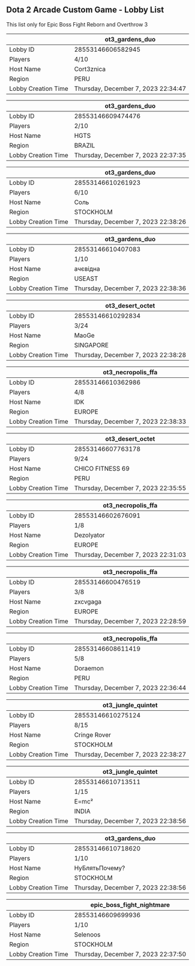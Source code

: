 ## Dota 2 Arcade Custom Game - Lobby List

This list only for Epic Boss Fight Reborn and Overthrow 3

|  | ot3_gardens_duo |
| ------ | ------ |
| Lobby ID | 28553146606582945 |
| Players | 4/10 |
| Host Name | Cort3znica |
| Region | PERU |
| Lobby Creation Time | Thursday, December 7, 2023 22:34:47 |


|  | ot3_gardens_duo |
| ------ | ------ |
| Lobby ID | 28553146609474476 |
| Players | 2/10 |
| Host Name | HGTS |
| Region | BRAZIL |
| Lobby Creation Time | Thursday, December 7, 2023 22:37:35 |


|  | ot3_gardens_duo |
| ------ | ------ |
| Lobby ID | 28553146610261923 |
| Players | 6/10 |
| Host Name | Соль |
| Region | STOCKHOLM |
| Lobby Creation Time | Thursday, December 7, 2023 22:38:26 |


|  | ot3_gardens_duo |
| ------ | ------ |
| Lobby ID | 28553146610407083 |
| Players | 1/10 |
| Host Name | ачєвідна |
| Region | USEAST |
| Lobby Creation Time | Thursday, December 7, 2023 22:38:36 |


|  | ot3_desert_octet |
| ------ | ------ |
| Lobby ID | 28553146610292834 |
| Players | 3/24 |
| Host Name | MaoGe |
| Region | SINGAPORE |
| Lobby Creation Time | Thursday, December 7, 2023 22:38:28 |


|  | ot3_necropolis_ffa |
| ------ | ------ |
| Lobby ID | 28553146610362986 |
| Players | 4/8 |
| Host Name | IDK |
| Region | EUROPE |
| Lobby Creation Time | Thursday, December 7, 2023 22:38:33 |


|  | ot3_desert_octet |
| ------ | ------ |
| Lobby ID | 28553146607763178 |
| Players | 9/24 |
| Host Name | CHICO FITNESS 69 |
| Region | PERU |
| Lobby Creation Time | Thursday, December 7, 2023 22:35:55 |


|  | ot3_necropolis_ffa |
| ------ | ------ |
| Lobby ID | 28553146602676091 |
| Players | 1/8 |
| Host Name | Dezolyator |
| Region | EUROPE |
| Lobby Creation Time | Thursday, December 7, 2023 22:31:03 |


|  | ot3_necropolis_ffa |
| ------ | ------ |
| Lobby ID | 28553146600476519 |
| Players | 3/8 |
| Host Name | zxcvgaga |
| Region | EUROPE |
| Lobby Creation Time | Thursday, December 7, 2023 22:28:59 |


|  | ot3_necropolis_ffa |
| ------ | ------ |
| Lobby ID | 28553146608611419 |
| Players | 5/8 |
| Host Name | Doraemon |
| Region | PERU |
| Lobby Creation Time | Thursday, December 7, 2023 22:36:44 |


|  | ot3_jungle_quintet |
| ------ | ------ |
| Lobby ID | 28553146610275124 |
| Players | 8/15 |
| Host Name | Cringe Rover |
| Region | STOCKHOLM |
| Lobby Creation Time | Thursday, December 7, 2023 22:38:27 |


|  | ot3_jungle_quintet |
| ------ | ------ |
| Lobby ID | 28553146610713511 |
| Players | 1/15 |
| Host Name | E=mc² |
| Region | INDIA |
| Lobby Creation Time | Thursday, December 7, 2023 22:38:56 |


|  | ot3_gardens_duo |
| ------ | ------ |
| Lobby ID | 28553146610718620 |
| Players | 1/10 |
| Host Name | НуБлятьПочему? |
| Region | STOCKHOLM |
| Lobby Creation Time | Thursday, December 7, 2023 22:38:56 |


|  | epic_boss_fight_nightmare |
| ------ | ------ |
| Lobby ID | 28553146609699936 |
| Players | 1/10 |
| Host Name | Selenoos |
| Region | STOCKHOLM |
| Lobby Creation Time | Thursday, December 7, 2023 22:37:50 |


